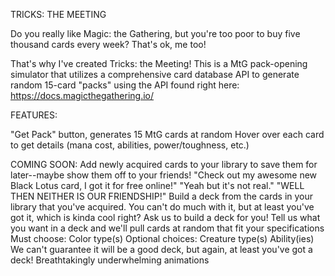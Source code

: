 TRICKS: THE MEETING

Do you really like Magic: the Gathering, but you're too poor to buy five thousand cards every week?
That's ok, me too!

That's why I've created Tricks: the Meeting!
This is a MtG pack-opening simulator that utilizes a comprehensive card database API to generate random 15-card "packs" using the API found right here: https://docs.magicthegathering.io/

FEATURES:

"Get Pack" button, generates 15 MtG cards at random Hover over each card to get details (mana cost, abilities, power/toughness, etc.) 

COMING SOON:
Add newly acquired cards to your library to save them for later--maybe show them off to your friends!
    "Check out my awesome new Black Lotus card, I got it for free online!"
    "Yeah but it's not real."
    "WELL THEN NEITHER IS OUR FRIENDSHIP!"
Build a deck from the cards in your library that you've acquired. You can't do much with it, but at least you've got it, which is kinda cool right?
Ask us to build a deck for you! Tell us what you want in a deck and we'll pull cards at random that fit your specifications
Must choose:
    Color type(s)
Optional choices:
    Creature type(s)
    Ability(ies)
We can't guarantee it will be a good deck, but again, at least you've got a deck!
Breathtakingly underwhelming animations